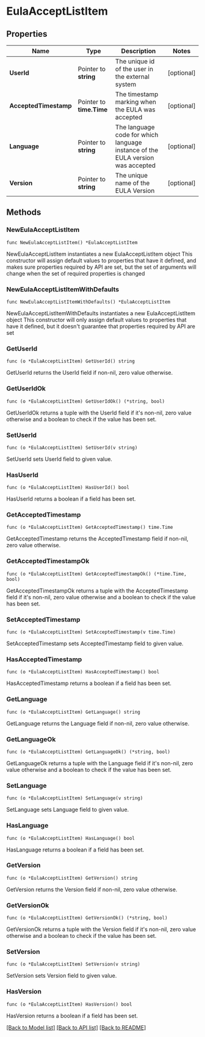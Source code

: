 # EulaAcceptListItem

## Properties

Name | Type | Description | Notes
------------ | ------------- | ------------- | -------------
**UserId** | Pointer to **string** | The unique id of the user in the external system  | [optional] 
**AcceptedTimestamp** | Pointer to **time.Time** | The timestamp marking when the EULA was accepted  | [optional] 
**Language** | Pointer to **string** | The language code for which language instance of the EULA version was accepted  | [optional] 
**Version** | Pointer to **string** | The unique name of the EULA Version  | [optional] 

## Methods

### NewEulaAcceptListItem

`func NewEulaAcceptListItem() *EulaAcceptListItem`

NewEulaAcceptListItem instantiates a new EulaAcceptListItem object
This constructor will assign default values to properties that have it defined,
and makes sure properties required by API are set, but the set of arguments
will change when the set of required properties is changed

### NewEulaAcceptListItemWithDefaults

`func NewEulaAcceptListItemWithDefaults() *EulaAcceptListItem`

NewEulaAcceptListItemWithDefaults instantiates a new EulaAcceptListItem object
This constructor will only assign default values to properties that have it defined,
but it doesn't guarantee that properties required by API are set

### GetUserId

`func (o *EulaAcceptListItem) GetUserId() string`

GetUserId returns the UserId field if non-nil, zero value otherwise.

### GetUserIdOk

`func (o *EulaAcceptListItem) GetUserIdOk() (*string, bool)`

GetUserIdOk returns a tuple with the UserId field if it's non-nil, zero value otherwise
and a boolean to check if the value has been set.

### SetUserId

`func (o *EulaAcceptListItem) SetUserId(v string)`

SetUserId sets UserId field to given value.

### HasUserId

`func (o *EulaAcceptListItem) HasUserId() bool`

HasUserId returns a boolean if a field has been set.

### GetAcceptedTimestamp

`func (o *EulaAcceptListItem) GetAcceptedTimestamp() time.Time`

GetAcceptedTimestamp returns the AcceptedTimestamp field if non-nil, zero value otherwise.

### GetAcceptedTimestampOk

`func (o *EulaAcceptListItem) GetAcceptedTimestampOk() (*time.Time, bool)`

GetAcceptedTimestampOk returns a tuple with the AcceptedTimestamp field if it's non-nil, zero value otherwise
and a boolean to check if the value has been set.

### SetAcceptedTimestamp

`func (o *EulaAcceptListItem) SetAcceptedTimestamp(v time.Time)`

SetAcceptedTimestamp sets AcceptedTimestamp field to given value.

### HasAcceptedTimestamp

`func (o *EulaAcceptListItem) HasAcceptedTimestamp() bool`

HasAcceptedTimestamp returns a boolean if a field has been set.

### GetLanguage

`func (o *EulaAcceptListItem) GetLanguage() string`

GetLanguage returns the Language field if non-nil, zero value otherwise.

### GetLanguageOk

`func (o *EulaAcceptListItem) GetLanguageOk() (*string, bool)`

GetLanguageOk returns a tuple with the Language field if it's non-nil, zero value otherwise
and a boolean to check if the value has been set.

### SetLanguage

`func (o *EulaAcceptListItem) SetLanguage(v string)`

SetLanguage sets Language field to given value.

### HasLanguage

`func (o *EulaAcceptListItem) HasLanguage() bool`

HasLanguage returns a boolean if a field has been set.

### GetVersion

`func (o *EulaAcceptListItem) GetVersion() string`

GetVersion returns the Version field if non-nil, zero value otherwise.

### GetVersionOk

`func (o *EulaAcceptListItem) GetVersionOk() (*string, bool)`

GetVersionOk returns a tuple with the Version field if it's non-nil, zero value otherwise
and a boolean to check if the value has been set.

### SetVersion

`func (o *EulaAcceptListItem) SetVersion(v string)`

SetVersion sets Version field to given value.

### HasVersion

`func (o *EulaAcceptListItem) HasVersion() bool`

HasVersion returns a boolean if a field has been set.


[[Back to Model list]](../README.md#documentation-for-models) [[Back to API list]](../README.md#documentation-for-api-endpoints) [[Back to README]](../README.md)


